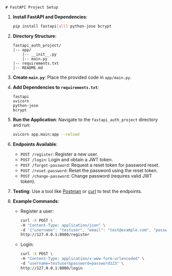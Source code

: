     # FastAPI Project Setup

1. **Install FastAPI and Dependencies**:
   ```bash
   pip install fastapi[all] python-jose bcrypt
   ```

2. **Directory Structure**:
   ```
   fastapi_auth_project/
   |-- app/
       |-- __init__.py
       |-- main.py
   |-- requirements.txt
   |-- README.md
   ```

3. **Create `main.py`**:
   Place the provided code in `app/main.py`.

4. **Add Dependencies to `requirements.txt`**:
   ```
   fastapi
   uvicorn
   python-jose
   bcrypt
   ```

5. **Run the Application**:
   Navigate to the `fastapi_auth_project` directory and run:
   ```bash
   uvicorn app.main:app --reload
   ```

6. **Endpoints Available**:
   - `POST /register`: Register a new user.
   - `POST /login`: Login and obtain a JWT token.
   - `POST /forgot-password`: Request a reset token for password reset.
   - `POST /reset-password`: Reset the password using the reset token.
   - `POST /change-password`: Change password (requires valid JWT token).

7. **Testing**:
   Use a tool like [Postman](https://www.postman.com/) or [curl](https://curl.se/) to test the endpoints.

8. **Example Commands**:
   - Register a user:
     ```bash
     curl -X POST \
     -H "Content-Type: application/json" \
     -d '{"username": "testuser", "email": "test@example.com", "password": "password123"}' \
     http://127.0.0.1:8000/register
     ```
   - Login:
     ```bash
     curl -X POST \
     -H "Content-Type: application/x-www-form-urlencoded" \
     -d "username=testuser&password=password123" \
     http://127.0.0.1:8000/login
     ```
